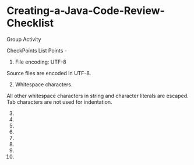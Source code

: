 # Creating-a-Java-Code-Review-Checklist
Group Activity


CheckPoints List Points -


1. File encoding: UTF-8

Source files are encoded in UTF-8.


2.  Whitespace characters.

All other whitespace characters in string and character literals are escaped.
Tab characters are not used for indentation.


3.

4.

5.

6.

7.

8.

9.

10.
